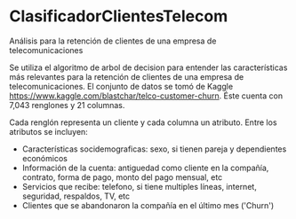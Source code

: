 # ClasificadorClientesTelecom
Análisis para la retención de clientes de una empresa de telecomunicaciones

Se utiliza el algoritmo de arbol de decision para entender las características más relevantes para la retención de clientes de una empresa de telecomunicaciones.
El conjunto de datos se tomó de Kaggle https://www.kaggle.com/blastchar/telco-customer-churn. Éste cuenta con 7,043 renglones y 21 columnas.

Cada renglón representa un cliente y cada columna un atributo. Entre los atributos se incluyen:
- Características socidemograficas: sexo, si tienen pareja y dependientes económicos
- Información de la cuenta: antiguedad como cliente en la compañía, contrato, forma de pago, monto del pago mensual, etc
- Servicios que recibe: telefono, si tiene multiples líneas, internet, seguridad, respaldos, TV, etc
- Clientes que se abandonaron la compañía en el último mes ('Churn')
